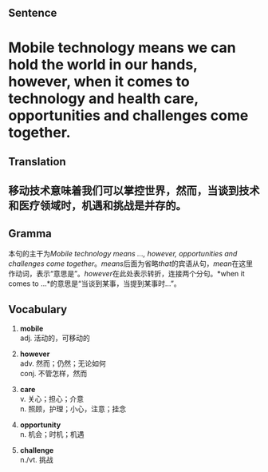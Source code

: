 ## Sentence

<h1>Mobile technology means we can hold the world in our hands, however, when it comes to technology and health care, opportunities and challenges come together.</h1>

## Translation

<h2>移动技术意味着我们可以掌控世界，然而，当谈到技术和医疗领域时，机遇和挑战是并存的。</h2>

## Gramma     

本句的主干为*Mobile technology means ..., however, opportunities and challenges come together*。*means*后面为省略*that*的宾语从句，*mean*在这里作动词，表示“意思是”。*however*在此处表示转折，连接两个分句。*when it comes to ...*的意思是“当谈到某事，当提到某事时...”。      

## Vocabulary   

1. **mobile**     
adj. 活动的，可移动的      

2. **however**         
adv. 然而；仍然；无论如何         
conj. 不管怎样，然而        

3. **care**         
v. 关心；担心；介意         
n. 照顾，护理；小心，注意；挂念          

4. **opportunity**          
n. 机会；时机；机遇         

5. **challenge**          
n./vt. 挑战        
